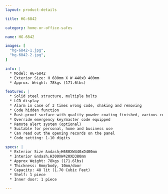 ```yaml
---
layout: product-details

title: HG-6842

category: home-or-office-safes

name: HG-6842

images: [
  "hg-6842-1.jpg",
  "hg-6842-2.jpg",
]

info: |
  * Model: HG-6842
  * Exterior Size: H 680mm X W 440xD 400mm
  * Approx. Weight: 78kgs (171.6lbs)

features: |
  * Solid steel structure, multiple bolts
  * LCD display
  * Alarm in case of 3 times wrong code, shaking and removing
  * Code hidden function
  * Rust-proof surface with quality powder coating finished, various colors available
  * Override emergency key/master code equipped
  * Remote alert system (optional)
  * Suitable for personal, home and business use
  * Can read out the opening records on the panel
  * Code setting: 1-10 digits

specs: |
  * Exterior Size &ndash;H680XW440xD400mm
  * Interior &ndash;H300XW420XD380mm
  * Approx Weight: 78kgs (171.6lbs)
  * Thickness: 6mm/body, 10mm/door
  * Capacity: 48 lit (1.70 Cubic Feet)
  * Shelf: 1 piece
  * Inner door: 1 piece

---
```



